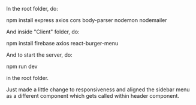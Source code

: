 In the root folder, do:

npm install express axios cors body-parser nodemon nodemailer

And inside "Client" folder, do:

npm install firebase axios react-burger-menu

And to start the server, do:

npm run dev

in the root folder.

Just made a little change to responsiveness and aligned the sidebar menu as a different component which gets called within 
header component.
